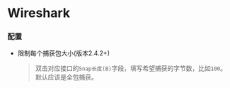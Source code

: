 # Wireshark

### 配置

- 限制每个捕获包大小(版本2.4.2+)
  > 双击对应接口的`Snap长度(B)`字段，填写希望捕获的字节数，比如`100`。默认应该是全包捕获。
  